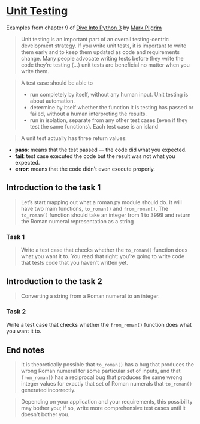 # [Unit Testing]
Examples from chapter 9 of [Dive Into Python 3] by [Mark Pilgrim]

>Unit testing is an important part of an overall testing-centric development strategy. If you write unit tests, it is important to write them early and to keep them updated as code and requirements change. Many people advocate writing tests before they write the code they’re testing (...) unit tests are beneficial no matter when you write them.

>A test case should be able to
>- run completely by itself, without any human input. Unit testing is about automation.
>- determine by itself whether the function it is testing has passed or failed, without a human interpreting the results.
>- run in isolation, separate from any other test cases (even if they test the same functions). Each test case is an island

>A unit test actually has three return values:
- **pass**: means that the test passed — the code did what you expected.
- **fail**: test case executed the code but the result was not what you expected.
- **error**: means that the code didn't even execute properly.

## Introduction to the task 1
>Let’s start mapping out what a roman.py module should do. It will have two main functions, `to_roman()` and `from_roman()`. The `to_roman()` function should take an integer from 1 to 3999 and return the Roman numeral representation as a string

### Task 1
>Write a test case that checks whether the `to_roman()` function does what you want it to. You read that right: you’re going to write code that tests code that you haven’t written yet.

## Introduction to the task 2
>Converting a string from a Roman numeral to an integer.

### Task 2
Write a test case that checks whether the `from_roman()` function does what you want it to.

## End notes
>It is theoretically possible that `to_roman()` has a bug that produces the wrong Roman numeral for some particular set of inputs, and that `from_roman()` has a reciprocal bug that produces the same wrong integer values for exactly that set of Roman numerals that `to_roman()` generated incorrectly.

>Depending on your application and your requirements, this possibility may bother you; if so, write more comprehensive test cases until it doesn't bother you.

[Unit Testing]: http://www.diveintopython3.net/unit-testing.html
[Dive Into Python 3]: http://www.diveintopython3.net/
[Mark Pilgrim]: https://github.com/diveintomark

